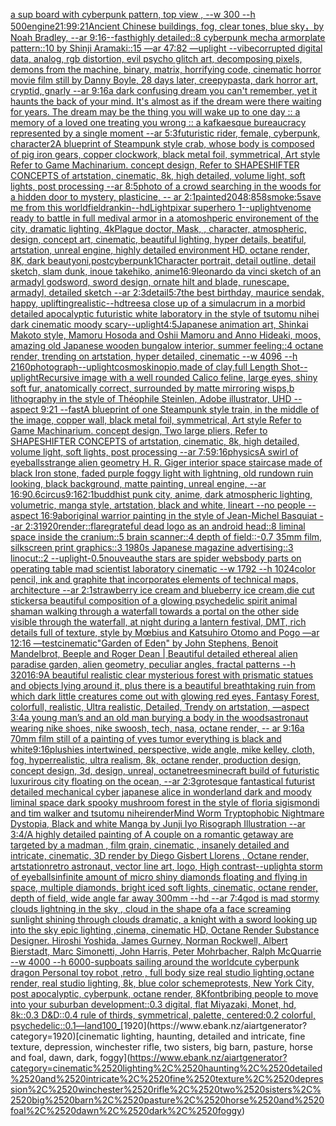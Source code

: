 [a sup board with cyberpunk pattern, top view , --w 300 --h 500](https://www.ebank.nz/aiartgenerator?category=a%2520sup%2520board%2520with%2520cyberpunk%2520pattern%2C%2520top%2520view%2520%2C%2520--w%2520300%2520--h%2520500)[engine](https://www.ebank.nz/aiartgenerator?category=engine)[21:9](https://www.ebank.nz/aiartgenerator?category=21%3A9)[9:21](https://www.ebank.nz/aiartgenerator?category=9%3A21)[Ancient Chinese buildings, fog, clear tones, blue sky，by Noah Bradley, --ar 9:16](https://www.ebank.nz/aiartgenerator?category=Ancient%2520Chinese%2520buildings%2C%2520fog%2C%2520clear%2520tones%2C%2520blue%2520sky%EF%BC%8Cby%2520Noah%2520Bradley%2C%2520--ar%25209%3A16)[--fast](https://www.ebank.nz/aiartgenerator?category=--fast)[highly detailed::8 cyberpunk mecha armorplate pattern::10 by Shinji Aramaki::15 —ar 47:82 —uplight --vibe](https://www.ebank.nz/aiartgenerator?category=highly%2520detailed%3A%3A8%2520cyberpunk%2520mecha%2520armorplate%2520pattern%3A%3A10%2520by%2520Shinji%2520Aramaki%3A%3A15%2520%E2%80%94ar%252047%3A82%2520%E2%80%94uplight%2520--vibe)[corrupted digital data, analog, rgb distortion, evil psycho glitch art, decomposing pixels, demons from the machine, binary, matrix, horrifying code, cinematic horror movie film still by Danny Boyle, 28 days later, creepypasta, dark horror art, cryptid, gnarly --ar 9:16](https://www.ebank.nz/aiartgenerator?category=corrupted%2520digital%2520data%2C%2520analog%2C%2520rgb%2520distortion%2C%2520evil%2520psycho%2520glitch%2520art%2C%2520decomposing%2520pixels%2C%2520demons%2520from%2520the%2520machine%2C%2520binary%2C%2520matrix%2C%2520horrifying%2520code%2C%2520cinematic%2520horror%2520movie%2520film%2520still%2520by%2520Danny%2520Boyle%2C%252028%2520days%2520later%2C%2520creepypasta%2C%2520dark%2520horror%2520art%2C%2520cryptid%2C%2520gnarly%2520--ar%25209%3A16)[a dark confusing dream you can't remember, yet it haunts the back of your mind. It's almost as if the dream were there waiting for years. The dream may be the thing you will wake up to one day :: a memory of a loved one treating you wrong :: a kafkaesque bureaucracy represented by a single moment --ar 5:3](https://www.ebank.nz/aiartgenerator?category=a%2520dark%2520confusing%2520dream%2520you%2520can%27t%2520remember%2C%2520yet%2520it%2520haunts%2520the%2520back%2520of%2520your%2520mind.%2520It%27s%2520almost%2520as%2520if%2520the%2520dream%2520were%2520there%2520waiting%2520for%2520years.%2520The%2520dream%2520may%2520be%2520the%2520thing%2520you%2520will%2520wake%2520up%2520to%2520one%2520day%2520%3A%3A%2520a%2520memory%2520of%2520a%2520loved%2520one%2520treating%2520you%2520wrong%2520%3A%3A%2520a%2520kafkaesque%2520bureaucracy%2520represented%2520by%2520a%2520single%2520moment%2520--ar%25205%3A3)[futuristic rider, female, cyberpunk, character](https://www.ebank.nz/aiartgenerator?category=futuristic%2520rider%2C%2520female%2C%2520cyberpunk%2C%2520character)[2](https://www.ebank.nz/aiartgenerator?category=2)[A blueprint of Steampunk style crab, whose body is composed of pig iron gears, copper clockwork, black metal foil, symmetrical, Art style Refer to Game Machinarium.  concept design, Refer to SHAPESHIFTER CONCEPTS  of artstation, cinematic,  8k, high detailed,  volume light,  soft lights,  post processing    --ar 8:5](https://www.ebank.nz/aiartgenerator?category=A%2520blueprint%2520of%2520Steampunk%2520style%2520crab%2C%2520whose%2520body%2520is%2520composed%2520of%2520pig%2520iron%2520gears%2C%2520copper%2520clockwork%2C%2520black%2520metal%2520foil%2C%2520symmetrical%2C%2520Art%2520style%2520Refer%2520to%2520Game%2520Machinarium.%2520%2520concept%2520design%2C%2520Refer%2520to%2520SHAPESHIFTER%2520CONCEPTS%2520%2520of%2520artstation%2C%2520cinematic%2C%2520%25208k%2C%2520high%2520detailed%2C%2520%2520volume%2520light%2C%2520%2520soft%2520lights%2C%2520%2520post%2520processing%2520%2520%2520%2520--ar%25208%3A5)[photo of a crowd searching in the woods for a hidden door to mystery, plasticine, -- ar 2:1](https://www.ebank.nz/aiartgenerator?category=photo%2520of%2520a%2520crowd%2520searching%2520in%2520the%2520woods%2520for%2520a%2520hidden%2520door%2520to%2520mystery%2C%2520plasticine%2C%2520--%2520ar%25202%3A1)[painted](https://www.ebank.nz/aiartgenerator?category=painted)[2048:858](https://www.ebank.nz/aiartgenerator?category=2048%3A858)[smoke:5](https://www.ebank.nz/aiartgenerator?category=smoke%3A5)[save me from this world](https://www.ebank.nz/aiartgenerator?category=save%2520me%2520from%2520this%2520world)[field](https://www.ebank.nz/aiartgenerator?category=field)[rankin](https://www.ebank.nz/aiartgenerator?category=rankin)[--hd](https://www.ebank.nz/aiartgenerator?category=--hd)[Light](https://www.ebank.nz/aiartgenerator?category=Light)[pixar superhero 1](https://www.ebank.nz/aiartgenerator?category=pixar%2520superhero%25201)[--uplight](https://www.ebank.nz/aiartgenerator?category=--uplight)[venome ready to battle in full medival armor in a atomoshperic environement of the city, dramatic lighting, 4k](https://www.ebank.nz/aiartgenerator?category=venome%2520ready%2520to%2520battle%2520in%2520full%2520medival%2520armor%2520in%2520a%2520atomoshperic%2520environement%2520of%2520the%2520city%2C%2520dramatic%2520lighting%2C%25204k)[Plague doctor, Mask, , character, atmospheric, design, concept art, cinematic, beautiful lighting, hyper details, beatiful, artstation, unreal engine, highly detailed environment HD, octane render, 8K, dark beauty](https://www.ebank.nz/aiartgenerator?category=Plague%2520doctor%2C%2520Mask%2C%2520%2C%2520character%2C%2520atmospheric%2C%2520design%2C%2520concept%2520art%2C%2520cinematic%2C%2520beautiful%2520lighting%2C%2520hyper%2520details%2C%2520beatiful%2C%2520artstation%2C%2520unreal%2520engine%2C%2520highly%2520detailed%2520environment%2520HD%2C%2520octane%2520render%2C%25208K%2C%2520dark%2520beauty)[oni,postcyberpunk](https://www.ebank.nz/aiartgenerator?category=oni%2Cpostcyberpunk)[1](https://www.ebank.nz/aiartgenerator?category=1)[Character portrait, detail outline, detail sketch, slam dunk, inoue takehiko, anime](https://www.ebank.nz/aiartgenerator?category=Character%2520portrait%2C%2520detail%2520outline%2C%2520detail%2520sketch%2C%2520slam%2520dunk%2C%2520inoue%2520takehiko%2C%2520anime)[16:9](https://www.ebank.nz/aiartgenerator?category=16%3A9)[leonardo da vinci sketch of an armadyl godsword, sword design, ornate hilt and blade, runescape, armadyl, detailed sketch --ar 2:3](https://www.ebank.nz/aiartgenerator?category=leonardo%2520da%2520vinci%2520sketch%2520of%2520an%2520armadyl%2520godsword%2C%2520sword%2520design%2C%2520ornate%2520hilt%2520and%2520blade%2C%2520runescape%2C%2520armadyl%2C%2520detailed%2520sketch%2520--ar%25202%3A3)[detail](https://www.ebank.nz/aiartgenerator?category=detail)[5:7](https://www.ebank.nz/aiartgenerator?category=5%3A7)[the best birthday, maurice sendak, happy, uplifting](https://www.ebank.nz/aiartgenerator?category=the%2520best%2520birthday%2C%2520maurice%2520sendak%2C%2520happy%2C%2520uplifting)[realistic](https://www.ebank.nz/aiartgenerator?category=realistic)[--hd](https://www.ebank.nz/aiartgenerator?category=--hd)[trees](https://www.ebank.nz/aiartgenerator?category=trees)[a close up of a simulacrum in a morbid detailed apocalyptic futuristic white laboratory in the style of tsutomu nihei dark cinematic moody scary](https://www.ebank.nz/aiartgenerator?category=a%2520close%2520up%2520of%2520a%2520simulacrum%2520in%2520a%2520morbid%2520detailed%2520apocalyptic%2520futuristic%2520white%2520laboratory%2520in%2520the%2520style%2520of%2520tsutomu%2520nihei%2520dark%2520cinematic%2520moody%2520scary)[--uplight](https://www.ebank.nz/aiartgenerator?category=--uplight)[4:5](https://www.ebank.nz/aiartgenerator?category=4%3A5)[Japanese animation art, Shinkai Makoto style, Mamoru Hosoda and Oshii Mamoru and Anno Hideaki, moos, amazing old Japanese wooden bungalow interior, summer feeling::4 octane render, trending on artstation, hyper detailed, cinematic --w 4096  --h 2160](https://www.ebank.nz/aiartgenerator?category=Japanese%2520animation%2520art%2C%2520Shinkai%2520Makoto%2520style%2C%2520Mamoru%2520Hosoda%2520and%2520Oshii%2520Mamoru%2520and%2520Anno%2520Hideaki%2C%2520moos%2C%2520amazing%2520old%2520Japanese%2520wooden%2520bungalow%2520interior%2C%2520summer%2520feeling%3A%3A4%2520octane%2520render%2C%2520trending%2520on%2520artstation%2C%2520hyper%2520detailed%2C%2520cinematic%2520--w%25204096%2520%2520--h%25202160)[photograph](https://www.ebank.nz/aiartgenerator?category=photograph)[--uplight](https://www.ebank.nz/aiartgenerator?category=--uplight)[cosmos](https://www.ebank.nz/aiartgenerator?category=cosmos)[kinopio,made of clay,full Length Shot](https://www.ebank.nz/aiartgenerator?category=kinopio%2Cmade%2520of%2520clay%2Cfull%2520Length%2520Shot)[--uplight](https://www.ebank.nz/aiartgenerator?category=--uplight)[Recursive image with a well rounded Calico feline, large eyes, shiny soft fur, anatomically correct, surrounded by matte mirroring wisps,b lithography in the style of Théophile Steinlen, Adobe illustrator, UHD --aspect 9:21 --fast](https://www.ebank.nz/aiartgenerator?category=Recursive%2520image%2520with%2520a%2520well%2520rounded%2520Calico%2520feline%2C%2520large%2520eyes%2C%2520shiny%2520soft%2520fur%2C%2520anatomically%2520correct%2C%2520surrounded%2520by%2520matte%2520mirroring%2520wisps%2Cb%2520lithography%2520in%2520the%2520style%2520of%2520Th%C3%A9ophile%2520Steinlen%2C%2520Adobe%2520illustrator%2C%2520UHD%2520--aspect%25209%3A21%2520--fast)[A blueprint of one Steampunk style train,   in the middle of the image,  copper wall, black metal foil, symmetrical,  Art style Refer to Game Machinarium.  concept design, Two large pliers, Refer to SHAPESHIFTER CONCEPTS  of artstation, cinematic,  8k, high detailed,  volume light,  soft lights,  post processing    --ar 7:5](https://www.ebank.nz/aiartgenerator?category=A%2520blueprint%2520of%2520one%2520Steampunk%2520style%2520train%2C%2520%2520%2520in%2520the%2520middle%2520of%2520the%2520image%2C%2520%2520copper%2520wall%2C%2520black%2520metal%2520foil%2C%2520symmetrical%2C%2520%2520Art%2520style%2520Refer%2520to%2520Game%2520Machinarium.%2520%2520concept%2520design%2C%2520Two%2520large%2520pliers%2C%2520Refer%2520to%2520SHAPESHIFTER%2520CONCEPTS%2520%2520of%2520artstation%2C%2520cinematic%2C%2520%25208k%2C%2520high%2520detailed%2C%2520%2520volume%2520light%2C%2520%2520soft%2520lights%2C%2520%2520post%2520processing%2520%2520%2520%2520--ar%25207%3A5)[9:16](https://www.ebank.nz/aiartgenerator?category=9%3A16)[physics](https://www.ebank.nz/aiartgenerator?category=physics)[A swirl of eyeballs](https://www.ebank.nz/aiartgenerator?category=A%2520swirl%2520of%2520eyeballs)[strange alien geometry H. R. Giger interior space staircase made of black Iron stone, faded purple foggy light with lightning, old rundown ruin looking, black background, matte painting, unreal engine, --ar 16:9](https://www.ebank.nz/aiartgenerator?category=strange%2520alien%2520geometry%2520H.%2520R.%2520Giger%2520interior%2520space%2520staircase%2520made%2520of%2520black%2520Iron%2520stone%2C%2520faded%2520purple%2520foggy%2520light%2520with%2520lightning%2C%2520old%2520rundown%2520ruin%2520looking%2C%2520black%2520background%2C%2520matte%2520painting%2C%2520unreal%2520engine%2C%2520--ar%252016%3A9)[0.6](https://www.ebank.nz/aiartgenerator?category=0.6)[circus](https://www.ebank.nz/aiartgenerator?category=circus)[9:16](https://www.ebank.nz/aiartgenerator?category=9%3A16)[2:1](https://www.ebank.nz/aiartgenerator?category=2%3A1)[buddhist punk city, anime, dark atmospheric lighting, volumetric, manga style, artstation, black and white, lineart --no people --aspect 16:9](https://www.ebank.nz/aiartgenerator?category=buddhist%2520punk%2520city%2C%2520anime%2C%2520dark%2520atmospheric%2520lighting%2C%2520volumetric%2C%2520manga%2520style%2C%2520artstation%2C%2520black%2520and%2520white%2C%2520lineart%2520--no%2520people%2520--aspect%252016%3A9)[aboriginal warrior painting in the style of Jean-Michel Basquiat --ar 2:3](https://www.ebank.nz/aiartgenerator?category=aboriginal%2520warrior%2520painting%2520in%2520the%2520style%2520of%2520Jean-Michel%2520Basquiat%2520--ar%25202%3A3)[1920](https://www.ebank.nz/aiartgenerator?category=1920)[render::](https://www.ebank.nz/aiartgenerator?category=render%3A%3A)[flare](https://www.ebank.nz/aiartgenerator?category=flare)[grateful dead logo as an android head::8 liminal space inside the cranium::5 brain scanner::4 depth of field::-0.7 35mm film, silkscreen print graphics::3 1980s Japanese magazine advertising::3 linocut::2 --uplight](https://www.ebank.nz/aiartgenerator?category=grateful%2520dead%2520logo%2520as%2520an%2520android%2520head%3A%3A8%2520liminal%2520space%2520inside%2520the%2520cranium%3A%3A5%2520brain%2520scanner%3A%3A4%2520depth%2520of%2520field%3A%3A-0.7%252035mm%2520film%2C%2520silkscreen%2520print%2520graphics%3A%3A3%25201980s%2520Japanese%2520magazine%2520advertising%3A%3A3%2520linocut%3A%3A2%2520--uplight)[-0.5](https://www.ebank.nz/aiartgenerator?category=-0.5)[nouveau](https://www.ebank.nz/aiartgenerator?category=nouveau)[the stars are spider webs](https://www.ebank.nz/aiartgenerator?category=the%2520stars%2520are%2520spider%2520webs)[body parts on operating table mad scientist laboratory cinematic --w 1792 --h 1024](https://www.ebank.nz/aiartgenerator?category=body%2520parts%2520on%2520operating%2520table%2520mad%2520scientist%2520laboratory%2520cinematic%2520--w%25201792%2520--h%25201024)[color pencil, ink and graphite that incorporates elements of technical maps, architecture --ar 2:1](https://www.ebank.nz/aiartgenerator?category=color%2520pencil%2C%2520ink%2520and%2520graphite%2520that%2520incorporates%2520elements%2520of%2520technical%2520maps%2C%2520architecture%2520--ar%25202%3A1)[strawberry ice cream and blueberry ice cream,die cut stickers](https://www.ebank.nz/aiartgenerator?category=strawberry%2520ice%2520cream%2520and%2520blueberry%2520ice%2520cream%2Cdie%2520cut%2520stickers)[a beautiful composition of a glowing psychedelic spirit animal shaman walking through a waterfall towards a portal on the other side visible through the waterfall, at night during a lantern festival, DMT,  rich details full of texture, style by Mœbius and Katsuhiro Otomo and Pogo —ar 12:16 —test](https://www.ebank.nz/aiartgenerator?category=a%2520beautiful%2520composition%2520of%2520a%2520glowing%2520psychedelic%2520spirit%2520animal%2520shaman%2520walking%2520through%2520a%2520waterfall%2520towards%2520a%2520portal%2520on%2520the%2520other%2520side%2520visible%2520through%2520the%2520waterfall%2C%2520at%2520night%2520during%2520a%2520lantern%2520festival%2C%2520DMT%2C%2520%2520rich%2520details%2520full%2520of%2520texture%2C%2520style%2520by%2520M%C5%93bius%2520and%2520Katsuhiro%2520Otomo%2520and%2520Pogo%2520%E2%80%94ar%252012%3A16%2520%E2%80%94test)[cinematic](https://www.ebank.nz/aiartgenerator?category=cinematic)[](https://www.ebank.nz/aiartgenerator?category=)["Garden of Eden" by John Stephens, Benoit Mandelbrot, Beeple and Roger Dean | Beautiful detailed ethereal alien paradise garden, alien geometry, peculiar angles, fractal patterns --h 320](https://www.ebank.nz/aiartgenerator?category=%22Garden%2520of%2520Eden%22%2520by%2520John%2520Stephens%2C%2520Benoit%2520Mandelbrot%2C%2520Beeple%2520and%2520Roger%2520Dean%2520%7C%2520Beautiful%2520detailed%2520ethereal%2520alien%2520paradise%2520garden%2C%2520alien%2520geometry%2C%2520peculiar%2520angles%2C%2520fractal%2520patterns%2520--h%2520320)[16:9](https://www.ebank.nz/aiartgenerator?category=16%3A9)[A beautiful realistic clear  mysterious forest with prismatic statues and objects lying around it, plus there is a beautiful breathtaking ruin from which dark little creatures come out with glowing red eyes, Fantasy Forest, colorfull, realistic, Ultra realistic, Detailed, Trendy on artstation, —aspect 3:4](https://www.ebank.nz/aiartgenerator?category=A%2520beautiful%2520realistic%2520clear%2520%2520mysterious%2520forest%2520with%2520prismatic%2520statues%2520and%2520objects%2520lying%2520around%2520it%2C%2520plus%2520there%2520is%2520a%2520beautiful%2520breathtaking%2520ruin%2520from%2520which%2520dark%2520little%2520creatures%2520come%2520out%2520with%2520glowing%2520red%2520eyes%2C%2520Fantasy%2520Forest%2C%2520colorfull%2C%2520realistic%2C%2520Ultra%2520realistic%2C%2520Detailed%2C%2520Trendy%2520on%2520artstation%2C%2520%E2%80%94aspect%25203%3A4)[a young man’s and an old man burying a body in the woods](https://www.ebank.nz/aiartgenerator?category=a%2520young%2520man%E2%80%99s%2520and%2520an%2520old%2520man%2520burying%2520a%2520body%2520in%2520the%2520woods)[astronaut wearing nike shoes, nike swoosh, tech, nasa, octane render, -- ar 9:16](https://www.ebank.nz/aiartgenerator?category=astronaut%2520wearing%2520nike%2520shoes%2C%2520nike%2520swoosh%2C%2520tech%2C%2520nasa%2C%2520octane%2520render%2C%2520--%2520ar%25209%3A16)[a 70mm film still of a painting of yves tumor everything is black and white](https://www.ebank.nz/aiartgenerator?category=a%252070mm%2520film%2520still%2520of%2520a%2520painting%2520of%2520yves%2520tumor%2520everything%2520is%2520black%2520and%2520white)[9:16](https://www.ebank.nz/aiartgenerator?category=9%3A16)[plushies intertwined, perspective, wide angle, mike kelley, cloth, fog, hyperrealistic, ultra realism, 8k, octane render, production design, concept design, 3d, design, unreal, octane](https://www.ebank.nz/aiartgenerator?category=plushies%2520intertwined%2C%2520perspective%2C%2520wide%2520angle%2C%2520mike%2520kelley%2C%2520cloth%2C%2520fog%2C%2520hyperrealistic%2C%2520ultra%2520realism%2C%25208k%2C%2520octane%2520render%2C%2520production%2520design%2C%2520concept%2520design%2C%25203d%2C%2520design%2C%2520unreal%2C%2520octane)[trees](https://www.ebank.nz/aiartgenerator?category=trees)[minecraft build of futuristic luxurirous city floating on the ocean,  --ar 2:3](https://www.ebank.nz/aiartgenerator?category=minecraft%2520build%2520of%2520futuristic%2520luxurirous%2520city%2520floating%2520on%2520the%2520ocean%2C%2520%2520--ar%25202%3A3)[grotesque fantastical futurist detailed mechanical cyber japanese alice in wonderland dark and moody liminal space dark spooky mushroom forest in the style of floria sigismondi and tim walker and tsutomu nihei](https://www.ebank.nz/aiartgenerator?category=grotesque%2520fantastical%2520futurist%2520detailed%2520mechanical%2520cyber%2520japanese%2520alice%2520in%2520wonderland%2520dark%2520and%2520moody%2520liminal%2520space%2520dark%2520spooky%2520mushroom%2520forest%2520in%2520the%2520style%2520of%2520floria%2520sigismondi%2520and%2520tim%2520walker%2520and%2520tsutomu%2520nihei)[render](https://www.ebank.nz/aiartgenerator?category=render)[Mind Worm  Tryptophobic Nightmare Dystopia, Black and white Manga by Junji Iyo Risograph  Illustration --ar 3:4](https://www.ebank.nz/aiartgenerator?category=Mind%2520Worm%2520%2520Tryptophobic%2520Nightmare%2520Dystopia%2C%2520Black%2520and%2520white%2520Manga%2520by%2520Junji%2520Iyo%2520Risograph%2520%2520Illustration%2520--ar%25203%3A4)[/A highly detailed painting of A couple on a romantic getaway are targeted by a madman  , film grain, cinematic , insanely detailed and intricate, cinematic, 3D render by Diego Gisbert Llorens , Octane render, artstation](https://www.ebank.nz/aiartgenerator?category=/A%2520highly%2520detailed%2520painting%2520of%2520A%2520couple%2520on%2520a%2520romantic%2520getaway%2520are%2520targeted%2520by%2520a%2520madman%2520%2520%2C%2520film%2520grain%2C%2520cinematic%2520%2C%2520insanely%2520detailed%2520and%2520intricate%2C%2520cinematic%2C%25203D%2520render%2520by%2520Diego%2520Gisbert%2520Llorens%2520%2C%2520Octane%2520render%2C%2520artstation)[retro astronaut, vector line art, logo, High contrast](https://www.ebank.nz/aiartgenerator?category=retro%2520astronaut%2C%2520vector%2520line%2520art%2C%2520logo%2C%2520High%2520contrast)[--uplight](https://www.ebank.nz/aiartgenerator?category=--uplight)[a storm of eyeballs](https://www.ebank.nz/aiartgenerator?category=a%2520storm%2520of%2520eyeballs)[infinite amount of micro shiny diamonds floating and flying in space, multiple diamonds, bright iced soft lights, cinematic, octane render, depth of field, wide angle far away 300mm --hd --ar 7:4](https://www.ebank.nz/aiartgenerator?category=infinite%2520amount%2520of%2520micro%2520shiny%2520diamonds%2520floating%2520and%2520flying%2520in%2520space%2C%2520multiple%2520diamonds%2C%2520bright%2520iced%2520soft%2520lights%2C%2520cinematic%2C%2520octane%2520render%2C%2520depth%2520of%2520field%2C%2520wide%2520angle%2520far%2520away%2520300mm%2520--hd%2520--ar%25207%3A4)[god is mad stormy clouds lightning in the sky , cloud in the shape ofa a face screaming  sunlight shining through clouds dramatic, a knight with a sword looking up into the sky epic lighting ,cinema, cinematic HD, Octane Render Substance Designer. Hiroshi Yoshida, James Gurney, Norman Rockwell, Albert Bierstadt, Marc Simonetti, John Harris, Peter Mohrbacher, Ralph McQuarrie --w 4000 --h 6000](https://www.ebank.nz/aiartgenerator?category=god%2520is%2520mad%2520stormy%2520clouds%2520lightning%2520in%2520the%2520sky%2520%2C%2520cloud%2520in%2520the%2520shape%2520ofa%2520a%2520face%2520screaming%2520%2520sunlight%2520shining%2520through%2520clouds%2520dramatic%2C%2520a%2520knight%2520with%2520a%2520sword%2520looking%2520up%2520into%2520the%2520sky%2520epic%2520lighting%2520%2Ccinema%2C%2520cinematic%2520HD%2C%2520Octane%2520Render%2520Substance%2520Designer.%2520Hiroshi%2520Yoshida%2C%2520James%2520Gurney%2C%2520Norman%2520Rockwell%2C%2520Albert%2520Bierstadt%2C%2520Marc%2520Simonetti%2C%2520John%2520Harris%2C%2520Peter%2520Mohrbacher%2C%2520Ralph%2520McQuarrie%2520--w%25204000%2520--h%25206000)[-](https://www.ebank.nz/aiartgenerator?category=-)[sup](https://www.ebank.nz/aiartgenerator?category=sup)[boats sailing around the world](https://www.ebank.nz/aiartgenerator?category=boats%2520sailing%2520around%2520the%2520world)[cute cyberpunk dragon Personal toy robot ,retro , full body size real studio lighting,octane render, real studio lighting, 8k, blue color scheme](https://www.ebank.nz/aiartgenerator?category=cute%2520cyberpunk%2520dragon%2520Personal%2520toy%2520robot%2520%2Cretro%2520%2C%2520full%2520body%2520size%2520real%2520studio%2520lighting%2Coctane%2520render%2C%2520real%2520studio%2520lighting%2C%25208k%2C%2520blue%2520color%2520scheme)[protests, New York City, post apocalyptic, cyberpunk, octane render, 8K](https://www.ebank.nz/aiartgenerator?category=protests%2C%2520New%2520York%2520City%2C%2520post%2520apocalyptic%2C%2520cyberpunk%2C%2520octane%2520render%2C%25208K)[font](https://www.ebank.nz/aiartgenerator?category=font)[bribing people to move into your suburban development::0.3 digital, flat Miyazaki, Monet, hd, 8k::0.3 D&D::0.4 rule of thirds, symmetrical, palette, centered:0.2 colorful, psychedelic::0.1](https://www.ebank.nz/aiartgenerator?category=bribing%2520people%2520to%2520move%2520into%2520your%2520suburban%2520development%3A%3A0.3%2520digital%2C%2520flat%2520Miyazaki%2C%2520Monet%2C%2520hd%2C%25208k%3A%3A0.3%2520D%26D%3A%3A0.4%2520rule%2520of%2520thirds%2C%2520symmetrical%2C%2520palette%2C%2520centered%3A0.2%2520colorful%2C%2520psychedelic%3A%3A0.1)[—land](https://www.ebank.nz/aiartgenerator?category=%E2%80%94land)[100_](https://www.ebank.nz/aiartgenerator?category=100_)[1920](https://www.ebank.nz/aiartgenerator?category=1920)[cinematic lighting, haunting, detailed and intricate, fine texture, depression, winchester rifle, two sisters, big barn, pasture, horse and foal, dawn, dark, foggy](https://www.ebank.nz/aiartgenerator?category=cinematic%2520lighting%2C%2520haunting%2C%2520detailed%2520and%2520intricate%2C%2520fine%2520texture%2C%2520depression%2C%2520winchester%2520rifle%2C%2520two%2520sisters%2C%2520big%2520barn%2C%2520pasture%2C%2520horse%2520and%2520foal%2C%2520dawn%2C%2520dark%2C%2520foggy)